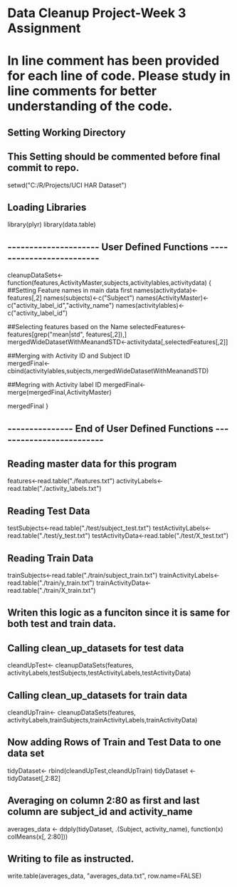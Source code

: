 # Data Cleanup Project-Week 3 Assignment 


# In line comment  has been provided for each line of code. Please study in line comments for better understanding of the code. 

## Setting Working Directory
## This Setting should be commented before final commit to repo. 

setwd("C:/R/Projects/UCI HAR Dataset")

## Loading Libraries
library(plyr)
library(data.table)

## --------------------- User Defined Functions -------------------------

cleanupDataSets<-function(features,ActivityMaster,subjects,activitylables,activitydata)
{
  ##Setting Feature names in main data first
  names(activitydata)<-features[,2]
  names(subjects)<-c("Subject")
  names(ActivityMaster)<- c("activity_label_id","activity_name")
  names(activitylables)<-c("activity_label_id")

  ##Selecting features based on the Name
  selectedFeatures<-features[grep("mean|std", features[,2]),]
  mergedWideDatasetWithMeanandSTD<-activitydata[,selectedFeatures[,2]]
  
  ##Merging with Activity ID and Subject ID  
  mergedFinal<- cbind(activitylables,subjects,mergedWideDatasetWithMeanandSTD)
  
  ##Megring with Activity label ID
  mergedFinal<-merge(mergedFinal,ActivityMaster)

  mergedFinal
}


## --------------- End of User Defined Functions -------------------------

## Reading master data for this program

features<-read.table("./features.txt")
activityLabels<-read.table("./activity_labels.txt")


## Reading Test Data
testSubjects<-read.table("./test/subject_test.txt")
testActivityLabels<-read.table("./test/y_test.txt")
testActivityData<-read.table("./test/X_test.txt")

## Reading Train Data
trainSubjects<-read.table("./train/subject_train.txt")
trainActivityLabels<-read.table("./train/y_train.txt")
trainActivityData<-read.table("./train/X_train.txt")


## Writen this logic as a funciton since it is same for both test and train data.

## Calling clean_up_datasets for test data
cleandUpTest<- cleanupDataSets(features, activityLabels,testSubjects,testActivityLabels,testActivityData)

## Calling clean_up_datasets for train data
cleandUpTrain<- cleanupDataSets(features, activityLabels,trainSubjects,trainActivityLabels,trainActivityData)

## Now adding Rows of Train and Test Data to one data set
tidyDataset<- rbind(cleandUpTest,cleandUpTrain)
tidyDataset <- tidyDataset[,2:82]

## Averaging on column 2:80 as first and last column are subject_id and activity_name
averages_data <- ddply(tidyDataset, .(Subject, activity_name), function(x) colMeans(x[, 2:80]))

##  Writing to file as instructed. 
write.table(averages_data, "averages_data.txt", row.name=FALSE)


